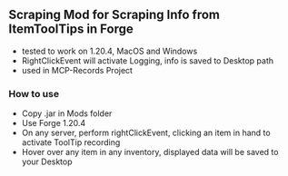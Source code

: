 ## Scraping Mod for Scraping Info from ItemToolTips in Forge ## 

- tested to work on 1.20.4, MacOS and Windows
- RightClickEvent will activate Logging, info is saved to Desktop path
- used in MCP-Records Project

### How to use ###

- Copy .jar in Mods folder
- Use Forge 1.20.4
- On any server, perform rightClickEvent, clicking an item in hand to activate ToolTip recording
- Hover over any item in any inventory, displayed data will be saved to your Desktop
